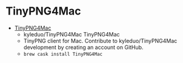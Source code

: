 # TinyPNG4Mac
- [TinyPNG4Mac](https://github.com/kyleduo/TinyPNG4Mac)
  -  kyleduo/TinyPNG4Mac TinyPNG4Mac
  - TinyPNG client for Mac. Contribute to kyleduo/TinyPNG4Mac development by creating an account on GitHub.
  - `brew cask install TinyPNG4Mac`
